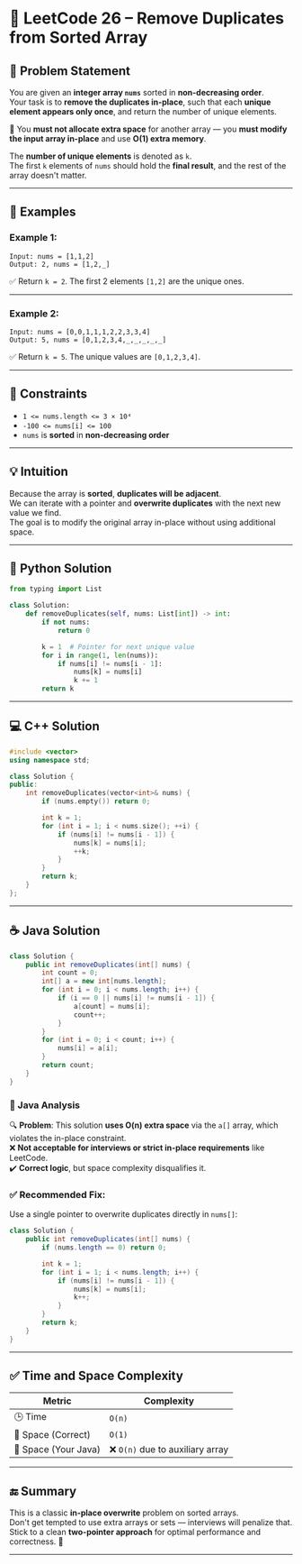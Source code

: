 # 🧹 LeetCode 26 – Remove Duplicates from Sorted Array

## 📄 Problem Statement

You are given an **integer array `nums`** sorted in **non-decreasing order**.  
Your task is to **remove the duplicates in-place**, such that each **unique element appears only once**, and return the number of unique elements.

📝 You **must not allocate extra space** for another array — you **must modify the input array in-place** and use **O(1) extra memory**.

The **number of unique elements** is denoted as `k`.  
The first `k` elements of `nums` should hold the **final result**, and the rest of the array doesn't matter.

---

## 🧠 Examples

### Example 1:
```
Input: nums = [1,1,2]
Output: 2, nums = [1,2,_]
```
✅ Return `k = 2`. The first 2 elements `[1,2]` are the unique ones.

---

### Example 2:
```
Input: nums = [0,0,1,1,1,2,2,3,3,4]
Output: 5, nums = [0,1,2,3,4,_,_,_,_,_]
```
✅ Return `k = 5`. The unique values are `[0,1,2,3,4]`.

---

## 📌 Constraints

- `1 <= nums.length <= 3 × 10⁴`  
- `-100 <= nums[i] <= 100`  
- `nums` is **sorted** in **non-decreasing order**

---

## 💡 Intuition

Because the array is **sorted**, **duplicates will be adjacent**.  
We can iterate with a pointer and **overwrite duplicates** with the next new value we find.  
The goal is to modify the original array in-place without using additional space.

---

## 🐍 Python Solution

```python
from typing import List

class Solution:
    def removeDuplicates(self, nums: List[int]) -> int:
        if not nums:
            return 0

        k = 1  # Pointer for next unique value
        for i in range(1, len(nums)):
            if nums[i] != nums[i - 1]:
                nums[k] = nums[i]
                k += 1
        return k
```

---

## 💻 C++ Solution

```cpp
#include <vector>
using namespace std;

class Solution {
public:
    int removeDuplicates(vector<int>& nums) {
        if (nums.empty()) return 0;

        int k = 1;
        for (int i = 1; i < nums.size(); ++i) {
            if (nums[i] != nums[i - 1]) {
                nums[k] = nums[i];
                ++k;
            }
        }
        return k;
    }
};
```

---

## ☕ Java Solution

```java
class Solution {
    public int removeDuplicates(int[] nums) {
        int count = 0;
        int[] a = new int[nums.length];
        for (int i = 0; i < nums.length; i++) {
            if (i == 0 || nums[i] != nums[i - 1]) {
                a[count] = nums[i];
                count++;
            }
        }
        for (int i = 0; i < count; i++) {
            nums[i] = a[i];
        }
        return count;
    }
}
```

### 🧪 Java Analysis

🔍 **Problem**: This solution **uses O(n) extra space** via the `a[]` array, which violates the in-place constraint.  
❌ **Not acceptable for interviews or strict in-place requirements** like LeetCode.  
✔️ **Correct logic**, but space complexity disqualifies it.

### ✅ Recommended Fix:

Use a single pointer to overwrite duplicates directly in `nums[]`:
```java
class Solution {
    public int removeDuplicates(int[] nums) {
        if (nums.length == 0) return 0;

        int k = 1;
        for (int i = 1; i < nums.length; i++) {
            if (nums[i] != nums[i - 1]) {
                nums[k] = nums[i];
                k++;
            }
        }
        return k;
    }
}
```

---

## ✅ Time and Space Complexity

| Metric            | Complexity  |
|-------------------|-------------|
| 🕒 Time            | `O(n)`      |
| 🧠 Space (Correct) | `O(1)`      |
| 🧠 Space (Your Java) | ❌ `O(n)` due to auxiliary array |

---

## 🔚 Summary

This is a classic **in-place overwrite** problem on sorted arrays.  
Don't get tempted to use extra arrays or sets — interviews will penalize that.  
Stick to a clean **two-pointer approach** for optimal performance and correctness. 💼

---
